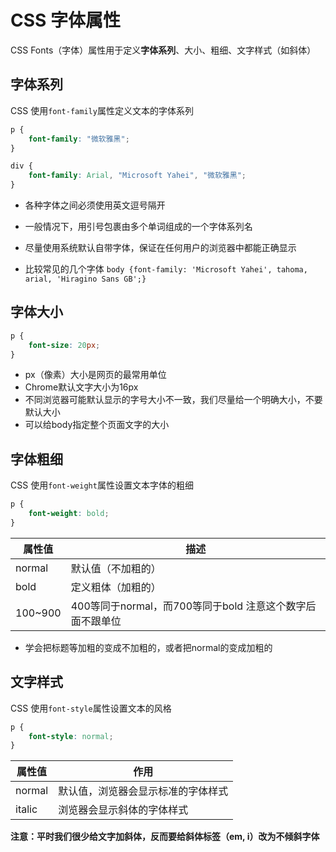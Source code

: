 # CSS 字体属性

CSS Fonts（字体）属性用于定义**字体系列**、大小、粗细、文字样式（如斜体）

## 字体系列

CSS 使用`font-family`属性定义文本的字体系列

```css
p {
    font-family: "微软雅黑";
}

div {
    font-family: Arial, "Microsoft Yahei", "微软雅黑";
}
```

- 各种字体之间必须使用英文逗号隔开

- 一般情况下，用引号包裹由多个单词组成的一个字体系列名

- 尽量使用系统默认自带字体，保证在任何用户的浏览器中都能正确显示

- 比较常见的几个字体 `body {font-family: 'Microsoft Yahei', tahoma, arial, 'Hiragino Sans GB';}`



## 字体大小



```css
p {
    font-size: 20px;
}
```

- px（像素）大小是网页的最常用单位
- Chrome默认文字大小为16px
- 不同浏览器可能默认显示的字号大小不一致，我们尽量给一个明确大小，不要默认大小
- 可以给body指定整个页面文字的大小



## 字体粗细

CSS 使用`font-weight`属性设置文本字体的粗细

```css
p {
    font-weight: bold;
}
```



| 属性值  | 描述                                                      |
| ------- | --------------------------------------------------------- |
| normal  | 默认值（不加粗的）                                        |
| bold    | 定义粗体（加粗的）                                        |
| 100~900 | 400等同于normal，而700等同于bold 注意这个数字后面不跟单位 |

- 学会把标题等加粗的变成不加粗的，或者把normal的变成加粗的



## 文字样式

CSS 使用`font-style`属性设置文本的风格



```css
p {
    font-style: normal;
}
```



| 属性值 | 作用                               |
| ------ | ---------------------------------- |
| normal | 默认值，浏览器会显示标准的字体样式 |
| italic | 浏览器会显示斜体的字体样式         |



**注意：平时我们很少给文字加斜体，反而要给斜体标签（em, i）改为不倾斜字体**

